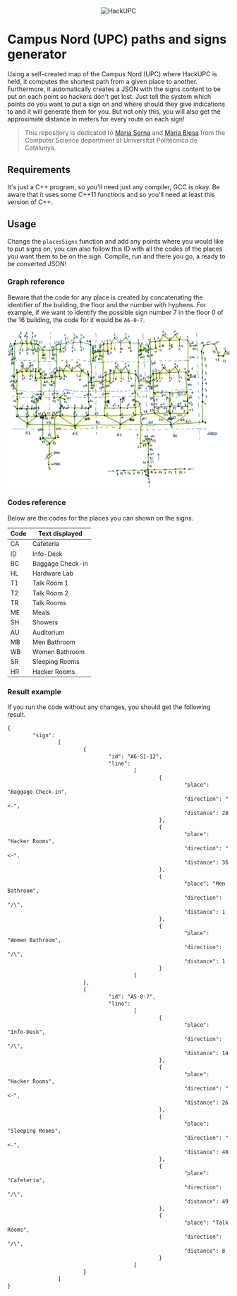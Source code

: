 <p align="center">
  <img alt="HackUPC" src="https://github.com/hackupc/frontend/raw/master/src/images/hackupc-ogimage@2x.png"/>
</p>

# Campus Nord (UPC) paths and signs generator
Using a self-created map of the Campus Nord (UPC) where HackUPC is held, it computes the shortest path from a given place to another. Furthermore, it automatically creates a JSON with the signs content to be put on each point so hackers don't get lost. Just tell the system which points do you want to put a sign on and where should they give indications to and it will generate them for you. But not only this, you will also get the approximate distance in meters for every route on each sign!

> This repository is dedicated to <a href="http://www.lsi.upc.edu/~mjserna/" target="_blank">Maria Serna</a> and <a href="https://www.cs.upc.edu/~mjblesa/teaching.html" target="_blank">Maria Blesa</a> from the Computer Science department at Universitat Politècnica de Catalunya.

## Requirements
It's just a C++ program, so you'll need just any compiler, GCC is okay. Be aware that it uses some C++11 functions and so you'll need at least this version of C++.

## Usage
Change the `placesSigns` function and add any points where you would like to put signs on, you can also follow this ID with all the codes of the places you want them to be on the sign. Compile, run and there you go, a ready to be converted JSON!

### Graph reference
Beware that the code for any place is created by concatenating the identifier of the building, the floor and the number with hyphens. For example, if we want to identify the possible sign number 7 in the floor 0 of the 16 building, the code for it would be `A6-0-7`.

<p align="center">
  <img alt="Campus Nord Graph" src="https://github.com/oriolclosa/hackupc-campusnordgraph/raw/master/graph.png"/>
</p>

### Codes reference
Below are the codes for the places you can shown on the signs.

| Code          | Text displayed      |
| ------------- | ------------------- |
| CA            | Cafeteria           |
| ID            | Info-Desk           |
| BC            | Baggage Check-in    |
| HL            | Hardware Lab        |
| T1            | Talk Room 1         |
| T2            | Talk Room 2         |
| TR            | Talk Rooms          |
| ME            | Meals               |
| SH            | Showers             |
| AU            | Auditorium          |
| MB            | Men Bathroom        |
| WB            | Women Bathroom      |
| SR            | Sleeping Rooms      |
| HR            | Hacker Rooms        |

### Result example
If you run the code without any changes, you should get the following result.

```
{
        "sign":
                [
                        {
                                "id": "A6-S1-12",
                                "line":
                                        [
                                                {
                                                        "place": "Baggage Check-in",
                                                        "direction": "<-",
                                                        "distance": 28
                                                },
                                                {
                                                        "place": "Hacker Rooms",
                                                        "direction": "<-",
                                                        "distance": 36
                                                },
                                                {
                                                        "place": "Men Bathroom",
                                                        "direction": "/\",
                                                        "distance": 1
                                                },
                                                {
                                                        "place": "Women Bathroom",
                                                        "direction": "/\",
                                                        "distance": 1
                                                }
                                        ]
                        },
                        {
                                "id": "A5-0-7",
                                "line":
                                        [
                                                {
                                                        "place": "Info-Desk",
                                                        "direction": "/\",
                                                        "distance": 14
                                                },
                                                {
                                                        "place": "Hacker Rooms",
                                                        "direction": "<-",
                                                        "distance": 26
                                                },
                                                {
                                                        "place": "Sleeping Rooms",
                                                        "direction": "<-",
                                                        "distance": 48
                                                },
                                                {
                                                        "place": "Cafeteria",
                                                        "direction": "/\",
                                                        "distance": 49
                                                },
                                                {
                                                        "place": "Talk Rooms",
                                                        "direction": "/\",
                                                        "distance": 8
                                                }
                                        ]
                        }
                ]
}
```
